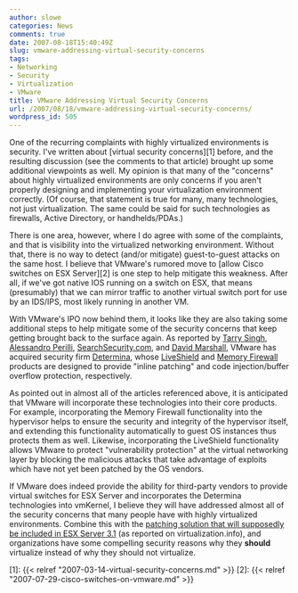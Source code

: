 ```yaml
---
author: slowe
categories: News
comments: true
date: 2007-08-18T15:40:49Z
slug: vmware-addressing-virtual-security-concerns
tags:
- Networking
- Security
- Virtualization
- VMware
title: VMware Addressing Virtual Security Concerns
url: /2007/08/18/vmware-addressing-virtual-security-concerns/
wordpress_id: 505
---
```


One of the recurring complaints with highly virtualized environments is security. I've written about [virtual security concerns][1] before, and the resulting discussion (see the comments to that article) brought up some additional viewpoints as well. My opinion is that many of the "concerns" about highly virtualized environments are only concerns if you aren't properly designing and implementing your virtualization environment correctly. (Of course, that statement is true for many, many technologies, not just virtualization. The same could be said for such technologies as firewalls, Active Directory, or handhelds/PDAs.)

There is one area, however, where I do agree with some of the complaints, and that is visibility into the virtualized networking environment. Without that, there is no way to detect (and/or mitigate) guest-to-guest attacks on the same host. I believe that VMware's rumored move to [allow Cisco switches on ESX Server][2] is one step to help mitigate this weakness. After all, if we've got native IOS running on a switch on ESX, that means (presumably) that we can mirror traffic to another virtual switch port for use by an IDS/IPS, most likely running in another VM.

With VMware's IPO now behind them, it looks like they are also taking some additional steps to help mitigate some of the security concerns that keep getting brought back to the surface again. As reported by [Tarry Singh](http://tarrysingh.blogspot.com/2007/08/vmware-acquires-security-firm-determina.html), [Alessandro Perilli](http://www.virtualization.info/2007/08/vmware-acquires-determina.html), [SearchSecurity.com](http://searchsecurity.techtarget.com/originalContent/0,289142,sid14_gci1268544,00.html), and [David Marshall](http://vmblog.com/archive/2007/08/18/vmware-quietly-acquires-determina-and-its-host-intrusion-prevention.aspx), VMware has acquired security firm [Determina](http://www.determina.com/), whose [LiveShield](http://www.determina.com/products/liveshield.asp) and [Memory Firewall](http://www.determina.com/products/memory_firewall.asp) products are designed to provide "inline patching" and code injection/buffer overflow protection, respectively.

As pointed out in almost all of the articles referenced above, it is anticipated that VMware will incorporate these technologies into their core products. For example, incorporating the Memory Firewall functionality into the hypervisor helps to ensure the security and integrity of the hypervisor itself, and extending this functionality automatically to guest OS instances thus protects them as well. Likewise, incorporating the LiveShield functionality allows VMware to protect "vulnerability protection" at the virtual networking layer by blocking the malicious attacks that take advantage of exploits which have not yet been patched by the OS vendors.

If VMware does indeed provide the ability for third-party vendors to provide virtual switches for ESX Server and incorporates the Determina technologies into vmKernel, I believe they will have addressed almost all of the security concerns that many people have with highly virtualized environments. Combine this with the [patching solution that will supposedly be included in ESX Server 3.1](http://www.virtualization.info/2007/08/vmware-partners-with-shavlik-for-new.html) (as reported on virtualization.info), and organizations have some compelling security reasons why they **should** virtualize instead of why they should not virtualize.

[1]: {{< relref "2007-03-14-virtual-security-concerns.md" >}}
[2]: {{< relref "2007-07-29-cisco-switches-on-vmware.md" >}}
